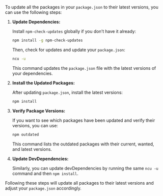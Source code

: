 To update all the packages in your `package.json` to their latest versions, you can use the following steps:

1. **Update Dependencies:**

   Install `npm-check-updates` globally if you don’t have it already:

   ```bash
   npm install -g npm-check-updates
   ```

   Then, check for updates and update your `package.json`:

   ```bash
   ncu -u
   ```

   This command updates the `package.json` file with the latest versions of your dependencies.

2. **Install the Updated Packages:**

   After updating `package.json`, install the latest versions:

   ```bash
   npm install
   ```

3. **Verify Package Versions:**

   If you want to see which packages have been updated and verify their versions, you can use:

   ```bash
   npm outdated
   ```

   This command lists the outdated packages with their current, wanted, and latest versions.

4. **Update DevDependencies:**

   Similarly, you can update devDependencies by running the same `ncu -u` command and then `npm install`.

Following these steps will update all packages to their latest versions and adjust your `package.json` accordingly.
